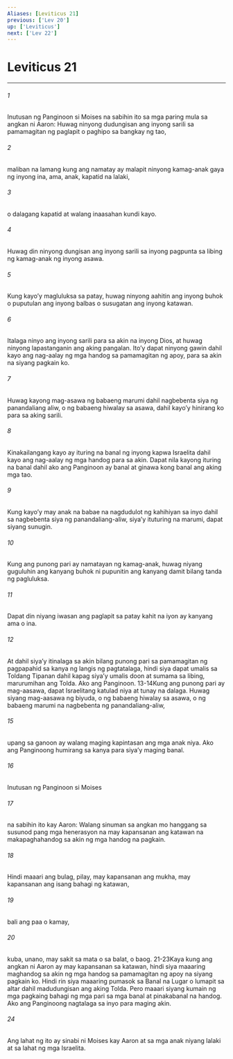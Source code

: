 ```yaml
---
Aliases: [Leviticus 21]
previous: ['Lev 20']
up: ['Leviticus']
next: ['Lev 22']
---
```

# Leviticus 21

***






















###### 1 










Inutusan ng Panginoon si Moises na sabihin ito sa mga paring mula sa angkan ni Aaron: Huwag ninyong dudungisan ang inyong sarili sa pamamagitan ng paglapit o paghipo sa bangkay ng tao, 





















###### 2 










maliban na lamang kung ang namatay ay malapit ninyong kamag-anak gaya ng inyong ina, ama, anak, kapatid na lalaki, 





















###### 3 










o dalagang kapatid at walang inaasahan kundi kayo. 





















###### 4 










Huwag din ninyong dungisan ang inyong sarili sa inyong pagpunta sa libing ng kamag-anak ng inyong asawa. 





















###### 5 










Kung kayoʼy magluluksa sa patay, huwag ninyong aahitin ang inyong buhok o puputulan ang inyong balbas o susugatan ang inyong katawan. 





















###### 6 










Italaga ninyo ang inyong sarili para sa akin na inyong Dios, at huwag ninyong lapastanganin ang aking pangalan. Itoʼy dapat ninyong gawin dahil kayo ang nag-aalay ng mga handog sa pamamagitan ng apoy, para sa akin na siyang pagkain ko. 





















###### 7 










Huwag kayong mag-asawa ng babaeng marumi dahil nagbebenta siya ng panandaliang aliw, o ng babaeng hiwalay sa asawa, dahil kayoʼy hinirang ko para sa aking sarili. 





















###### 8 










Kinakailangang kayo ay ituring na banal ng inyong kapwa Israelita dahil kayo ang nag-aalay ng mga handog para sa akin. Dapat nila kayong ituring na banal dahil ako ang Panginoon ay banal at ginawa kong banal ang aking mga tao. 





















###### 9 










Kung kayoʼy may anak na babae na nagdudulot ng kahihiyan sa inyo dahil sa nagbebenta siya ng panandaliang-aliw, siyaʼy ituturing na marumi, dapat siyang sunugin. 





















###### 10 










Kung ang punong pari ay namatayan ng kamag-anak, huwag niyang guguluhin ang kanyang buhok ni pupunitin ang kanyang damit bilang tanda ng pagluluksa. 





















###### 11 










Dapat din niyang iwasan ang paglapit sa patay kahit na iyon ay kanyang ama o ina. 





















###### 12 










At dahil siyaʼy itinalaga sa akin bilang punong pari sa pamamagitan ng pagpapahid sa kanya ng langis ng pagtatalaga, hindi siya dapat umalis sa Toldang Tipanan dahil kapag siyaʼy umalis doon at sumama sa libing, marurumihan ang Tolda. Ako ang Panginoon. 13-14Kung ang punong pari ay mag-aasawa, dapat Israelitang katulad niya at tunay na dalaga. Huwag siyang mag-aasawa ng biyuda, o ng babaeng hiwalay sa asawa, o ng babaeng marumi na nagbebenta ng panandaliang-aliw, 





















###### 15 










upang sa ganoon ay walang maging kapintasan ang mga anak niya. Ako ang Panginoong humirang sa kanya para siyaʼy maging banal. 





















###### 16 










Inutusan ng Panginoon si Moises 





















###### 17 










na sabihin ito kay Aaron: Walang sinuman sa angkan mo hanggang sa susunod pang mga henerasyon na may kapansanan ang katawan na makapaghahandog sa akin ng mga handog na pagkain. 





















###### 18 










Hindi maaari ang bulag, pilay, may kapansanan ang mukha, may kapansanan ang isang bahagi ng katawan, 





















###### 19 










bali ang paa o kamay, 





















###### 20 










kuba, unano, may sakit sa mata o sa balat, o baog. 21-23Kaya kung ang angkan ni Aaron ay may kapansanan sa katawan, hindi siya maaaring maghandog sa akin ng mga handog sa pamamagitan ng apoy na siyang pagkain ko. Hindi rin siya maaaring pumasok sa Banal na Lugar o lumapit sa altar dahil madudungisan ang aking Tolda. Pero maaari siyang kumain ng mga pagkaing bahagi ng mga pari sa mga banal at pinakabanal na handog. Ako ang Panginoong nagtalaga sa inyo para maging akin. 





















###### 24 










Ang lahat ng ito ay sinabi ni Moises kay Aaron at sa mga anak niyang lalaki at sa lahat ng mga Israelita.
